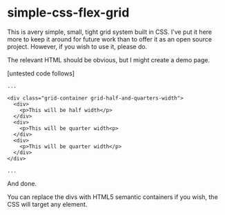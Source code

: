 # simple-css-flex-grid

This is avery simple, small, tight grid system built in CSS. I've put it here more to keep it around for future work than to offer it as an open source project. However, if you wish to use it, please do.

The relevant HTML should be obvious, but I might create a demo page.


\[untested code follows\]

```
...

<div class="grid-container grid-half-and-quarters-width">
  <div>
    <p>This will be half width</p>
  </div>
  <div>
    <p>This will be quarter width<p>
  </div>
  <div>
    <p>This will be quarter width</p>
  </div>
</div>

...
```

And done.

You can replace the divs with HTML5 semantic containers if you wish, the CSS will target any element.

